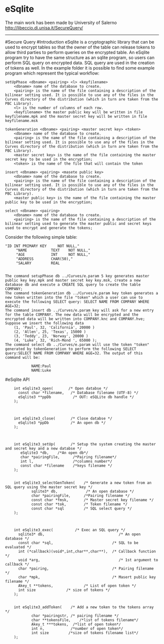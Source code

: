 # eSqlite
The main work has been made by University of Salerno
http://libeccio.di.unisa.it/SecureQuery/

____


#Secure Query
#Introduction
eSqlite is a cryptographic library that can be used to encrypt tables so that the owner of the table can release tokens to allow third parties to perform queries on the encrypted table. An eSqlite program try to have the same structure as an sqlite program, so users can perform SQL query on encrypted data. SQL query are used in the creation of tokens as well.
In the example folder it is possible to find some example program which represent the typical workflow:

    setUpPhase <dbname> <pairing> <l> <keyfilename>
        <dbname> name of the database to create.
        <pairing> is the name of the file containing a description of the bilinear setting used. It is possible to use any of the files in the Curves directory of the distribution (which in turn are taken from the PBC Library).
        <l> is the number of columns of each row.
        <keyfilename> the master public key will be written in file keyfilename.mpk and the master secret key will be written in file keyfilename.msk

    tokenGeneration <dbname> <pairing> <master secret key> <token>
        <dbname> name of the database to create.
        <pairing> is the name of the file containing a description of the bilinear setting used. It is possible to use any of the files in the Curves directory of the distribution (which in turn are taken from the PBC Library).
        <master secret key> is the name of the file containing the master secret key to be used in the encryption;
        <token> is the name of the file that will contain the token

    insert <dbname> <pairing> <masete public key>
        <dbname> name of the database to create.
        <pairing> is the name of the file containing a description of the bilinear setting used. It is possible to use any of the files in the Curves directory of the distribution (which in turn are taken from the PBC Library).
        <master public key> is the name of the file containing the master public key to be used in the encryption;

    select <dbname> <pairing>
        <dbname> name of the database to create.
        <pairing> is the name of the file containing a description of the bilinear setting used to generate the master public and secret keys used to encrypt and generate the tokens;

Consider the following simple table:

	"ID INT PRIMARY KEY     NOT NULL," 
         "NAME           TEXT    NOT NULL," 
         "AGE            INT     NOT NULL," 
         "ADDRESS        CHAR(50)," 
         "SALARY         REAL
   

    The command setupPhase db ../Curves/e.param 5 key generates master public key key.mpk and master secret key key.msk, create a new database db and execute a CREATE SQL query to create the table COMPANY;
    The command tokenGeneration db ../Curves/e.param key token generates a new token written into the file "token" which a user can use to execute the following SELECT query: SELECT NAME FROM COMPANY WHERE AGE=32;
    The command insert db ../Curves/e.param key will ask for a new entry for the table COMPANY. The new data will be encrypted and the encrypted data will be written into COMPANY.knc and COMPANY.hve; Suppose we insert the following data
        (1, 'Paul', 32, 'California', 20000 )
        (2, 'Allen', 25, 'Texas', 15000 )
        (3, 'Teddy', 23, 'Norway', 20000 )
        (4, 'Luke', 32, 'Rich-Mond ', 65000 );
    The command select db ../Curves/e.param will use the token "token" generated by tokenGeneration to perform the following SELECT query:SELECT NAME FROM COMPANY WHERE AGE=32. The output of this command will be:

    			NAME:Paul
    			NAME:Luke	
    		

#eSqlite API

        int eSqlite3_open(       /* Open databse */ 
          const char *filename,   /* Database filename (UTF-8) */
          eSqlite3 **ppDb          /* OUT: eSQLite db handle */
        );
        	
        							

        int eSqlite3_close(       /* Close databse */
          eSqlite3 *ppDb          /* An open db */
        );
        	
        							

        int eSqlite3_setUp(       /* Setup the system creating the master and secret key and a new databse */
           eSqlite3 *db,   	/*An open db*/
           char *pairingFile,      /*Pairing filename*/
           int l,                  /*columns number*/
           const char *filename    /*keys filename */
        );
        				

        int eSqlite3_selectGenToken(    /* Generate a new token from an SQL query using the master secret key */
                sqlite3* db,             /* An open database */
                char *pairingFile,      /*Pairing filename */
                const char *fmsk,       /* Master secret key filename */
                const char *tok,        /* Token filename */
                const char *sql         /* SQL select query */
        );

        				

        int eSqlite3_exec(          /* Exec an SQL query */
          sqlite3* db,                                  /* An open database */
          const char *sql,                           /* SQL to be evaluated */
          int (*callback)(void*,int,char**,char**),  /* Callback function */
          void *arg,                                    /* 1st argument to callback */
          char *pairing,                             /* Pairing filename */
          char *mpk,                                 /* Masert public key filename */
          Akey_t **tokens,				/* List of open token */
          int size				/* size of tokens */
        );
        				

        int eSqlite3_addToken(    /* Add a new token to the tokens array */ 
                char *pairingstr, /* pairing filename */
                char **tokensFile,    /*list of tokens filename*/
                Akey_t ***tokens,  /*list of open token*/
                int n,            /*number of open token*/
                int size         /*size of tokens filename list*/
        );

        				


